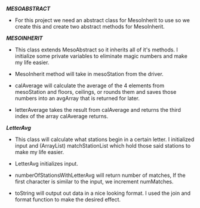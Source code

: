 **_MESOABSTRACT_**

* For this project we need an abstract class for MesoInherit to use so we create this and create two abstract methods for MesoInherit.


**_MESOINHERIT_**

* This class extends MesoAbstract so it inherits all of it's methods. I initialize some private variables to eliminate magic numbers and make my life easier.

* MesoInherit method will take in mesoStation from the driver.

* calAverage will calculate the average of the 4 elements from mesoStation and floors, ceilings, or rounds them and saves those numbers into an avgArray that is returned for later.

* letterAverage takes the result from calAverage and returns the third index of the array calAverage returns.

**_LetterAvg_**

* This class will calculate what stations begin in a certain letter. I initialized input and (ArrayList) matchStationList which hold those said stations to make my life easier. 

* LetterAvg initializes input.

* numberOfStationsWithLetterAvg will return number of matches, If the first character is similar to the input, we increment numMatches.

* toString will output out data in a nice looking format. I used the join and format function to make the desired effect.


